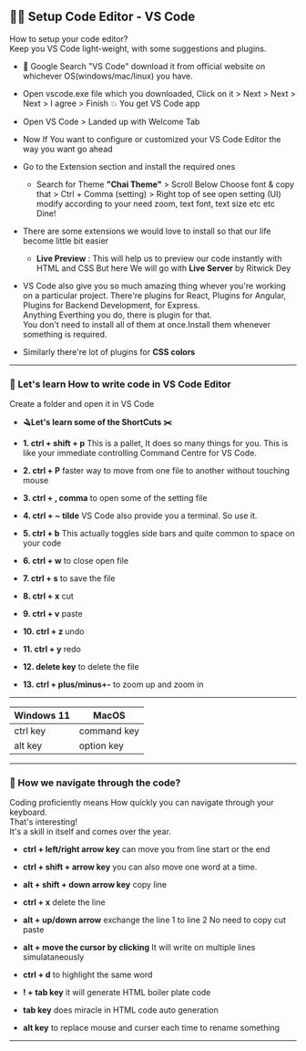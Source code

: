 ## 🧑‍💻 Setup Code Editor - VS Code

How to setup your code editor?<br>
Keep you VS Code light-weight, with some suggestions and plugins.

- 🔎 Google Search "VS Code" download it from official website on whichever OS(windows/mac/linux) you have.
  
- Open vscode.exe file which you downloaded, Click on it > Next > Next > Next > I agree > Finish 💥 You get VS Code app

- Open VS Code > Landed up with Welcome Tab
- Now If You want to configure or customized your VS Code Editor the way you want go ahead
- Go to the Extension section and install the required ones 
   - Search for Theme **"Chai Theme"** > Scroll Below Choose font & copy that > Ctrl + Comma (setting) > Right top of see open setting (UI) modify according to your need zoom, text font, text size etc etc Dine!

- There are some extensions we would love to install so that our life become little bit easier
   - **Live Preview** : This will help us to preview our code instantly with HTML and CSS But here We will go with **Live Server** by Ritwick Dey
 
- VS Code also give you so much amazing thing whever you're working on a particular project. There're plugins for React, Plugins for Angular, Plugins for Backend Development, for Express. <br>
  Anything Everthing you do, there is plugin for that.<br>
  You don't need to install all of them at once.Install them whenever something is required.

- Similarly there're lot of plugins for **CSS colors**
 
---

### 📝 Let's learn How to write code in VS Code Editor

Create a folder and open it in VS Code<br>

- **🪒Let's learn some of the ShortCuts ✂️**

- **1. ctrl + shift + p** This is a pallet, It does so many things for you. This is like your immediate controlling Command Centre for VS Code.

- **2. ctrl + P** faster way to move from one file to another without touching mouse

- **3. ctrl + , comma** to open some of the setting file

- **4. ctrl + ~ tilde** VS Code also provide you a terminal. So use it.

- **5. ctrl + b** This actually toggles side bars and quite common to space on your code

- **6. ctrl + w** to close open file

- **7. ctrl + s** to save the file

- **8. ctrl + x** cut

- **9. ctrl + v** paste

- **10. ctrl + z** undo

- **11. ctrl + y** redo

- **12. delete key** to delete the file
  

- **13. ctrl + plus/minus+-** to zoom up and zoom in   

---

| Windows 11 | MacOS |
|------------|-------|
| ctrl key | command key|
| alt  key | option key|

---

### 🚣 How we navigate through the code?

Coding proficiently means How quickly you can navigate through your keyboard.<br> That's interesting! <br>
It's a skill in itself and comes over the year.<br>

- **ctrl + left/right arrow key** can move you from line start or the end

- **ctrl + shift + arrow key** you can also move one word at a time.

- **alt + shift + down arrow key** copy line

- **ctrl + x** delete the line

- **alt + up/down arrow** exchange the line 1 to line 2 No need to copy cut paste

- **alt + move the cursor by clicking** It will write on multiple lines simulataneously

- **ctrl + d** to highlight the same word

- **! + tab key** it will generate HTML boiler plate code

- **tab key** does miracle in HTML code auto generation

- **alt key** to replace mouse and curser each time to rename something   


---
